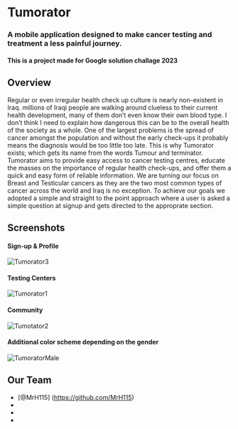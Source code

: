# Tumorator
### A mobile application designed to make cancer testing and treatment a less painful journey.

#### This is a project made for Google solution challage 2023

## Overview

Regular or even irregular health check up culture is nearly non-existent in Iraq. millions of Iraqi people are walking around clueless to their current health development, many of them don’t even know their own blood type. I don’t think I need to explain how dangerous this can be to the overall health of the society as a whole.
One of the largest problems is the spread of cancer amongst the population and without the early check-ups it probably means the diagnosis would be too little too late.
This is why Tumorator exists; which gets its name from the words Tumour and terminator.
Tumorator aims to provide easy access to cancer testing centres, educate the masses on the importance of regular health check-ups, and offer them a quick and easy form of reliable information.
We are turning our focus on Breast and Testicular cancers as they are the two most common types of cancer across the world and Iraq is no exception.
To achieve our goals we adopted a simple and straight to the point approach where a user is asked a simple question at signup and gets directed to the approprate section.

## Screenshots

#### Sign-up & Profile
![Tumorator3](https://user-images.githubusercontent.com/129291090/228678125-fe96be10-3249-45ab-9507-6a2456f973de.png)

#### Testing Centers
![Tumorator1](https://user-images.githubusercontent.com/129291090/228678176-f94a1b6b-dd26-4df0-a251-337228e23103.png)

#### Community
![Tumotator2](https://user-images.githubusercontent.com/129291090/228678239-d510406e-625b-4521-ba69-037765273461.png)

#### Additional color scheme depending on the gender
![TumoratorMale](https://user-images.githubusercontent.com/129291090/228678295-43608614-9248-443e-9207-027da732c00c.png)

## Our Team

- [@MrH115] (https://github.com/MrH115)
-
-
-
